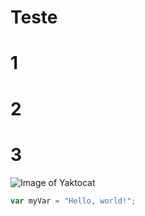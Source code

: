 # Teste
# 1
# 2
# 3

![Image of Yaktocat](https://octodex.github.com/images/yaktocat.png)

``` javascript
var myVar = "Hello, world!";
```
